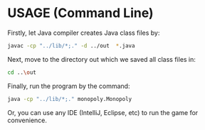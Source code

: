 # USAGE (Command Line)

Firstly, let Java compiler creates Java class files by: 
```bash
javac -cp "../lib/*;." -d ../out  *.java
```
Next, move to the directory out which we saved all class files in:
```bash
cd ..\out
```
Finally, run the program by the command:
```bash
java -cp "../lib/*;." monopoly.Monopoly
```
Or, you can use any IDE (IntelliJ, Eclipse, etc) to run the game for convenience.
